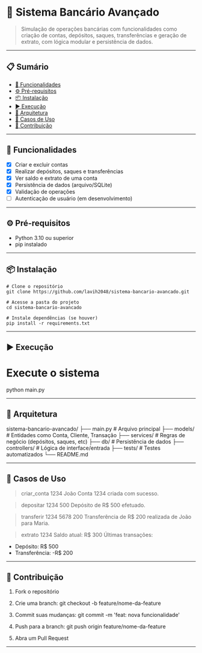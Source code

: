# 🏦 Sistema Bancário Avançado

> Simulação de operações bancárias com funcionalidades como criação de contas, depósitos, saques, transferências e geração de extrato, com lógica modular e persistência de dados.

---

## 📋 Sumário

- [🚀 Funcionalidades](#-funcionalidades)
- [⚙️ Pré-requisitos](#️-pré-requisitos)
- [📦 Instalação](#-instalação)
- [▶️ Execução](#️-execução)
- [🧠 Arquitetura](#-arquitetura)
- [🧪 Casos de Uso](#-casos-de-uso)
- [🤝 Contribuição](#-contribuição)

---

## 🚀 Funcionalidades

- [x] Criar e excluir contas
- [x] Realizar depósitos, saques e transferências
- [x] Ver saldo e extrato de uma conta
- [x] Persistência de dados (arquivo/SQLite)
- [x] Validação de operações
- [ ] Autenticação de usuário (em desenvolvimento)

---

## ⚙️ Pré-requisitos

- Python 3.10 ou superior
- pip instalado

---

## 📦 Instalação

```bash/powershell
# Clone o repositório
git clone https://github.com/lavih2048/sistema-bancario-avancado.git

# Acesse a pasta do projeto
cd sistema-bancario-avancado

# Instale dependências (se houver)
pip install -r requirements.txt
```
---

## ▶️ Execução

# Execute o sistema
python main.py

---

## 🧠 Arquitetura

sistema-bancario-avancado/
├── main.py              # Arquivo principal
├── models/              # Entidades como Conta, Cliente, Transação
├── services/            # Regras de negócio (depósitos, saques, etc)
├── db/                  # Persistência de dados
├── controllers/         # Lógica de interface/entrada
├── tests/               # Testes automatizados
└── README.md

---

## 🧪 Casos de Uso

> criar_conta 1234 João
Conta 1234 criada com sucesso.

> depositar 1234 500
Depósito de R$ 500 efetuado.

> transferir 1234 5678 200
Transferência de R$ 200 realizada de João para Maria.

> extrato 1234
Saldo atual: R$ 300
Últimas transações:
- Depósito: R$ 500
- Transferência: -R$ 200

---

## 🤝 Contribuição

1. Fork o repositório

2. Crie uma branch: git checkout -b feature/nome-da-feature

3. Commit suas mudanças: git commit -m 'feat: nova funcionalidade'

4. Push para a branch: git push origin feature/nome-da-feature

5. Abra um Pull Request

---
